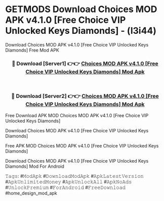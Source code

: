 # GETMODS Download Choices MOD APK v4.1.0 [Free Choice VIP Unlocked Keys Diamonds] - (l3i44)
Download Choices MOD APK v4.1.0 [Free Choice VIP Unlocked Keys Diamonds] Free Mod APK

<div align="center">
<h3>🔴 Download [Server1] 👉👉 <a href="https://apk-comot.site?title=Choices_MOD_APK_v4.1.0_[Free_Choice_VIP_Unlocked_Keys_Diamonds]">Choices MOD APK v4.1.0 [Free Choice VIP Unlocked Keys Diamonds] Mod Apk</a></h3><br>

<h3>🔴 Download [Server2] 👉👉 <a href="https://apk-comot.site?title=Choices_MOD_APK_v4.1.0_[Free_Choice_VIP_Unlocked_Keys_Diamonds]">Choices MOD APK v4.1.0 [Free Choice VIP Unlocked Keys Diamonds] Mod Apk</a></h3>
</div>


Free Download APK MOD Choices MOD APK v4.1.0 [Free Choice VIP Unlocked Keys Diamonds]

Download Choices MOD APK v4.1.0 [Free Choice VIP Unlocked Keys Diamonds] 

Free APK MOD Choices MOD APK v4.1.0 [Free Choice VIP Unlocked Keys Diamonds] 

Download Choices MOD APK v4.1.0 [Free Choice VIP Unlocked Keys Diamonds] Mod For Android

𝚃𝚊𝚐𝚜: #𝙼𝚘𝚍𝙰𝚙𝚔 #𝙳𝚘𝚠𝚗𝚕𝚘𝚊𝚍𝙼𝚘𝚍𝙰𝚙𝚔 #𝙰𝚙𝚔𝙻𝚊𝚝𝚎𝚜𝚝𝚅𝚎𝚛𝚜𝚒𝚘𝚗 #𝙰𝚙𝚔𝚄𝚗𝚕𝚒𝚖𝚒𝚝𝚎𝚍𝙼𝚘𝚗𝚎𝚢 #𝙰𝚙𝚔𝚄𝚗𝚕𝚘𝚌𝚔𝙰𝚕𝚕 #𝙰𝚙𝚔𝙽𝚘𝙰𝚍𝚜 #𝚄𝚗𝚕𝚘𝚌𝚔𝙿𝚛𝚎𝚖𝚒𝚞𝚖 #𝙵𝚘𝚛𝙰𝚗𝚍𝚛𝚘𝚒𝚍 #𝙵𝚛𝚎𝚎𝙳𝚘𝚠𝚗𝚕𝚘𝚊𝚍 #home_design_mod_apk